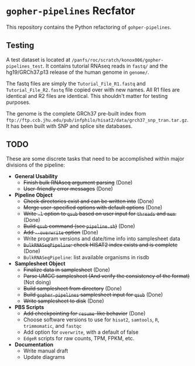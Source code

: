 # `gopher-pipelines` Recfator
This repository contains the Python refactoring of `gohper-pipelines`.

## Testing
A test dataset is located at `/panfs/roc/scratch/konox006/gopher-pipelines_test`.
It contains tutorial RNAseq reads in `fastq/` and the hg19/GRCh37.p13 release
of the human genome in `genome/`.

The fastq files are simply the `Tutorial_File_R1.fastq` and
`Tutorial_File_R2.fastq` file copied over with new names. All R1 files are
identical and R2 files are identical. This shouldn't matter for testing
purposes.

The genome is the complete GRCh37 pre-built index from 
`ftp://ftp.ccb.jhu.edu/pub/infphilo/hisat2/data/grch37_snp_tran.tar.gz`. It has
been built with SNP and splice site databases.

## TODO
These are some discrete tasks that need to be accomplished within major
divisions of the pipeline:

- **General Usability**
    - ~~Finish bulk RNAseq argument parsing~~ (Done)
    - ~~User-friendly error messages~~ (Done)
- **Pipeline Object**
    - ~~Check directories exist and can be written into~~ (Done)
    - ~~Merge user-specified options with default options~~ (Done)
    - ~~Write `-l` option to `qsub` based on user input for `threads` and `mem`.~~ (Done)
    - ~~Build `qsub` command (see `pipeline.sh`)~~ (Done)
    - ~~Add `--overwrite` option~~ (Done)
    - Write program versions and date/time info into samplesheet data
    - ~~`BulkRNASeqPipeline`: check HISAT2 index exists and is complete~~ (Done)
    - `BulkRNASeqPipeline`: list available organisms in risdb
- **Samplesheet Object**
    - ~~Finalize data in samplesheet~~ (Done)
    - ~~Parse UMGC samplesheet (And verify the consistency of the format)~~ (Not doing)
    - ~~Build samplesheet from directory~~ (Done)
    - ~~Build `gopher-pipelines` samplesheet input for `qsub`~~ (Done)
    - ~~Write samplesheet to disk~~ (Done)
- **PBS Scripts**
    - ~~Add checkpointing for `resume`-like behavior~~ (Done)
    - Choose software versions to use for `hisat2`, `samtools`, `R`, `trimmomatic`, and `fastqc`
    - Add option for `overwrite`, with a default of false
    - `EdgeR` scripts for raw counts, TPM, FPKM, etc.
- **Documentation**
    - Write manual draft
    - Update diagrams
